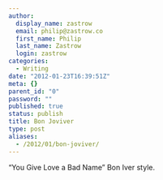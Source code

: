 ```yaml
---
author:
  display_name: zastrow
  email: philip@zastrow.co
  first_name: Philip
  last_name: Zastrow
  login: zastrow
categories:
  - Writing
date: "2012-01-23T16:39:51Z"
meta: {}
parent_id: "0"
password: ""
published: true
status: publish
title: Bon Joviver
type: post
aliases:
  - /2012/01/bon-joviver/
---
```

<p>“You Give Love a Bad Name” Bon Iver style.</p>

